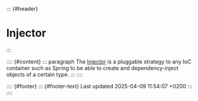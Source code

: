 ::: {#header}
# Injector
:::

:::: {#content}
::: paragraph
The
[Injector](https://www.javadoc.io/doc/org.apache.camel/camel-api/current/org/apache/camel/spi/Injector.html)
is a pluggable strategy to any IoC container such as Spring to be able
to create and dependency-inject objects of a certain type.
:::
::::

:::: {#footer}
::: {#footer-text}
Last updated 2025-04-09 11:54:07 +0200
:::
::::
